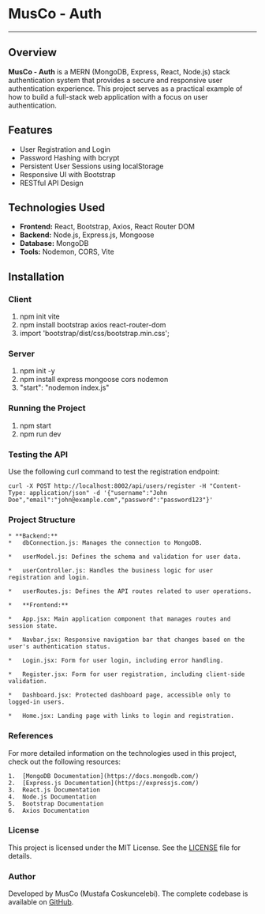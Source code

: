 # MusCo - Auth

---

## Overview

**MusCo - Auth** is a MERN (MongoDB, Express, React, Node.js) stack authentication system that provides a secure and responsive user authentication experience. This project serves as a practical example of how to build a full-stack web application with a focus on user authentication.

## Features

- User Registration and Login
- Password Hashing with bcrypt
- Persistent User Sessions using localStorage
- Responsive UI with Bootstrap
- RESTful API Design

## Technologies Used

- **Frontend:** React, Bootstrap, Axios, React Router DOM
- **Backend:** Node.js, Express.js, Mongoose
- **Database:** MongoDB
- **Tools:** Nodemon, CORS, Vite

## Installation

### Client

1. npm init vite
2. npm install bootstrap axios react-router-dom
3. import 'bootstrap/dist/css/bootstrap.min.css';

### Server

1. npm init -y
2. npm install express mongoose cors nodemon
3. "start": "nodemon index.js"

### Running the Project

1. npm start
2. npm run dev

### Testing the API

Use the following curl command to test the registration endpoint:

`curl -X POST http://localhost:8002/api/users/register -H "Content-Type: application/json" -d '{"username":"John Doe","email":"john@example.com","password":"password123"}'
`

### Project Structure

    * **Backend:**
    *   dbConnection.js: Manages the connection to MongoDB.

    *   userModel.js: Defines the schema and validation for user data.

    *   userController.js: Handles the business logic for user registration and login.

    *   userRoutes.js: Defines the API routes related to user operations.

    *   **Frontend:**

    *   App.jsx: Main application component that manages routes and session state.

    *   Navbar.jsx: Responsive navigation bar that changes based on the user's authentication status.

    *   Login.jsx: Form for user login, including error handling.

    *   Register.jsx: Form for user registration, including client-side validation.

    *   Dashboard.jsx: Protected dashboard page, accessible only to logged-in users.

    *   Home.jsx: Landing page with links to login and registration.

### References

For more detailed information on the technologies used in this project, check out the following resources:

    1.  [MongoDB Documentation](https://docs.mongodb.com/)
    2.  [Express.js Documentation](https://expressjs.com/)
    3.  React.js Documentation
    4.  Node.js Documentation
    5.  Bootstrap Documentation
    6.  Axios Documentation

### License

This project is licensed under the MIT License. See the [LICENSE](LICENSE) file for details.

### Author

Developed by MusCo (Mustafa Coskuncelebi).
The complete codebase is available on [GitHub](https://github.com/mcc1461/auth).
